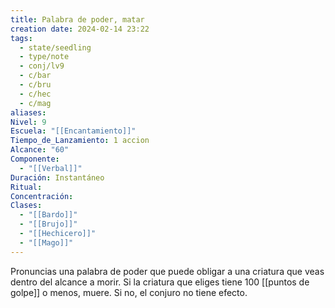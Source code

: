 ```yaml
---
title: Palabra de poder, matar
creation date: 2024-02-14 23:22
tags:
  - state/seedling
  - type/note
  - conj/lv9
  - c/bar
  - c/bru
  - c/hec
  - c/mag
aliases: 
Nivel: 9
Escuela: "[[Encantamiento]]"
Tiempo_de_Lanzamiento: 1 accion
Alcance: "60"
Componente:
  - "[[Verbal]]"
Duración: Instantáneo
Ritual: 
Concentración: 
Clases:
  - "[[Bardo]]"
  - "[[Brujo]]"
  - "[[Hechicero]]"
  - "[[Mago]]"
---
```

Pronuncias una palabra de poder que puede obligar a una criatura que veas dentro del alcance a morir. Si la criatura que eliges tiene 100 [[puntos de golpe]] o menos, muere. Si no, el conjuro no tiene efecto.
